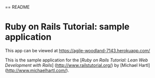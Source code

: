 == README

# Ruby on Rails Tutorial: sample application

This app can be viewed at https://agile-woodland-7143.herokuapp.com/

This is the sample application for the
[*Ruby on Rails Tutorial:
Lean Web Development with Rails*]
(http://www.railstutorial.org/)
by [Michael Hartl] (http://www.michaelhartl.com/).
